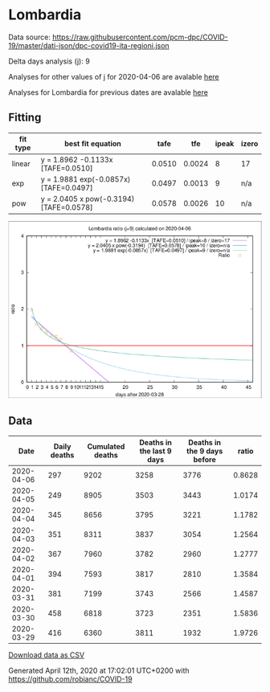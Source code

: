# Lombardia

Data source: https://raw.githubusercontent.com/pcm-dpc/COVID-19/master/dati-json/dpc-covid19-ita-regioni.json

Delta days analysis (j): 9

Analyses for other values of j for 2020-04-06 are avalable [here](../2020-04-06/README.md)

Analyses for Lombardia for previous dates are avalable [here](../README.md)

## Fitting 
|fit type|best fit equation|tafe|tfe|ipeak|izero|
|-------|-----|--------|------|---|---|
|linear|y = 1.8962 -0.1133x  [TAFE=0.0510]|0.0510|0.0024|8|17|
|exp|y = 1.9881 exp(-0.0857x)  [TAFE=0.0497]|0.0497|0.0013|9|n/a|
|pow|y = 2.0405 x pow(-0.3194)  [TAFE=0.0578]|0.0578|0.0026|10|n/a|

![Plot](COVID-19_lombardia_j9_2020-04-06.png)

## Data
|Date|Daily deaths|Cumulated deaths|Deaths in the last 9 days|Deaths in the 9 days before|ratio|
|----|----------|-----------|-------|--------------------|-----|
|2020-04-06|297|9202|3258|3776|0.8628|
|2020-04-05|249|8905|3503|3443|1.0174|
|2020-04-04|345|8656|3795|3221|1.1782|
|2020-04-03|351|8311|3837|3054|1.2564|
|2020-04-02|367|7960|3782|2960|1.2777|
|2020-04-01|394|7593|3817|2810|1.3584|
|2020-03-31|381|7199|3743|2566|1.4587|
|2020-03-30|458|6818|3723|2351|1.5836|
|2020-03-29|416|6360|3811|1932|1.9726|

[Download data as CSV](COVID-19_lombardia_j9_2020-04-06.csv)

Generated April 12th, 2020 at 17:02:01 UTC+0200 with https://github.com/robianc/COVID-19
